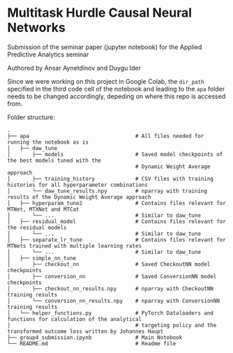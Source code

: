 # Multitask Hurdle Causal Neural Networks
Submission of the seminar paper (jupyter notebook) for the Applied Predictive Analytics seminar

Authored by Ansar Aynetdinov and Duygu Ider

Since we were working on this project in Google Colab, the `dir_path` specified in the third code cell of the notebook and leading to the `apa` folder needs to be changed accordingly, depeding on where this repo is accessed from.

Folder structure:


    .
    ├── apa                                  # All files needed for running the notebook as is
    │   ├── daw_tune                         
    │       ├── models                       # Saved model checkpoints of the best models tuned with the 
                                             # Dynamic Weight Average approach
    │       ├── training_history             # CSV files with training histories for all hyperparameter combinations
    │       └── daw_tune_results.npy         # nparray with training results of the Dynamic Weight Average approach
    │   ├── hyperparam_tune2                 # Contains files relevant for MTNet, MTXNet and MTCat
    │       └── ...                          # Similar to daw_tune
    │   ├── residual_model                   # Contains files relevant for the residual models
    │       └── ...                          # Similar to daw_tune
    │   ├── separate_lr_tune                 # Contains files relevant for MTNets trained with multiple learning rates
    │       └── ...                          # Similar to daw_tune
    │   ├── simple_nn_tune                   
    │       ├── checkout_nn                  # Saved CheckoutNN model checkpoints
    │       ├── conversion_nn                # Saved ConversionNN model checkpoints
    │       ├── checkout_nn_results.npy      # nparray with CheckoutNN training results
    │       └── conversion_nn_results.npy    # nparray with ConversionNN training results
    │   └── helper_functions.py              # PyTorch Dataloaders and functions for calculation of the analytical
    │                                        # targeting policy and the transformed outcome loss written by Johannes Haupt
    ├── group4_submission.ipynb              # Main Notebook
    └── README.md                            # Readme file
